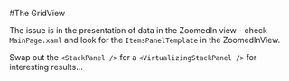#The GridView

The issue is in the presentation of data in the ZoomedIn view - check `MainPage.xaml` and look for the `ItemsPanelTemplate` in the ZoomedInView.

Swap out the `<StackPanel />` for a `<VirtualizingStackPanel />` for interesting results...
